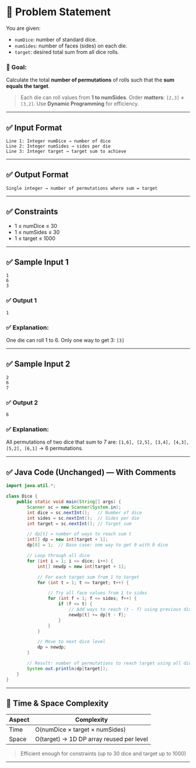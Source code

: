 # 🧩 Problem Statement

You are given:

* `numDice`: number of standard dice.
* `numSides`: number of faces (sides) on each die.
* `target`: desired total sum from all dice rolls.

### 🎯 Goal:

Calculate the total **number of permutations** of rolls such that the **sum equals the target**.

> Each die can roll values from **1 to numSides**.
> Order **matters**: `[2,3]` ≠ `[3,2]`.
> Use **Dynamic Programming** for efficiency.

---

## ✅ Input Format

```
Line 1: Integer numDice → number of dice  
Line 2: Integer numSides → sides per die  
Line 3: Integer target → target sum to achieve
```

---

## ✅ Output Format

```
Single integer → number of permutations where sum = target
```

---

## ✅ Constraints

* 1 ≤ numDice ≤ 30
* 1 ≤ numSides ≤ 30
* 1 ≤ target ≤ 1000

---

## ✅ Sample Input 1

```
1
6
3
```

### ✅ Output 1

```
1
```

### ✅ Explanation:

One die can roll 1 to 6. Only one way to get 3: `[3]`

---

## ✅ Sample Input 2

```
2
6
7
```

### ✅ Output 2

```
6
```

### ✅ Explanation:

All permutations of two dice that sum to 7 are:
`[1,6], [2,5], [3,4], [4,3], [5,2], [6,1]` → 6 permutations.

---

## ✅ Java Code (Unchanged) — With Comments

```java
import java.util.*;

class Dice {
    public static void main(String[] args) {
        Scanner sc = new Scanner(System.in);
        int dice = sc.nextInt();   // Number of dice
        int sides = sc.nextInt();  // Sides per die
        int target = sc.nextInt(); // Target sum

        // dp[t] = number of ways to reach sum t
        int[] dp = new int[target + 1];
        dp[0] = 1;  // Base case: one way to get 0 with 0 dice

        // Loop through all dice
        for (int i = 1; i <= dice; i++) {
            int[] newdp = new int[target + 1];

            // For each target sum from 1 to target
            for (int t = 1; t <= target; t++) {

                // Try all face values from 1 to sides
                for (int f = 1; f <= sides; f++) {
                    if (f <= t) {
                        // Add ways to reach (t - f) using previous dice
                        newdp[t] += dp[t - f];
                    }
                }
            }

            // Move to next dice level
            dp = newdp;
        }

        // Result: number of permutations to reach target using all dice
        System.out.println(dp[target]);
    }
}
```

---

## 🧠 Time & Space Complexity

| Aspect | Complexity                               |
| ------ | ---------------------------------------- |
| Time   | O(numDice × target × numSides)           |
| Space  | O(target) → 1D DP array reused per level |

> Efficient enough for constraints (up to 30 dice and target up to 1000)

---
